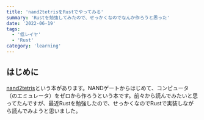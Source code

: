 ```yaml
---
title: 'nand2tetrisをRustでやってみる'
summary: 'Rustを勉強してみたので、せっかくなのでなんか作ろうと思った'
date: '2022-06-19'
tags: 
  - '低レイヤ'
  - 'Rust'
category: 'learning'
---
```


## はじめに

[nand2tetris](https://github.com/jherskow/nand2tetris/blob/master/nand2tetris%20BOOK.pdf)という本があります。NANDゲートからはじめて、コンピュータ（のエミュレータ）をゼロから作ろうという本です。前々から読んでみたいと思ってたんですが、最近Rustを勉強したので、せっかくなのでRustで実装しながら読んでみようと思いました。
